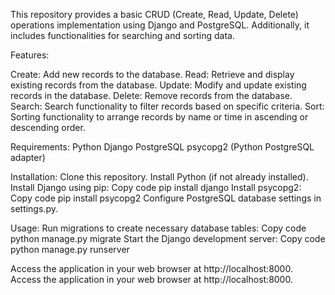 This repository provides a basic CRUD (Create, Read, Update, Delete) operations implementation using Django and PostgreSQL. Additionally, it includes functionalities for searching and sorting data.

Features:

Create: Add new records to the database.
Read: Retrieve and display existing records from the database.
Update: Modify and update existing records in the database.
Delete: Remove records from the database.
Search: Search functionality to filter records based on specific criteria.
Sort: Sorting functionality to arrange records by name or time in ascending or descending order.


Requirements:
Python 
Django
PostgreSQL
psycopg2 (Python PostgreSQL adapter)

Installation:
Clone this repository.
Install Python (if not already installed).
Install Django using pip:
Copy code
pip install django
Install psycopg2:
Copy code
pip install psycopg2
Configure PostgreSQL database settings in settings.py.

Usage:
Run migrations to create necessary database tables:
Copy code
python manage.py migrate
Start the Django development server:
Copy code
python manage.py runserver

Access the application in your web browser at http://localhost:8000.
Access the application in your web browser at http://localhost:8000.
